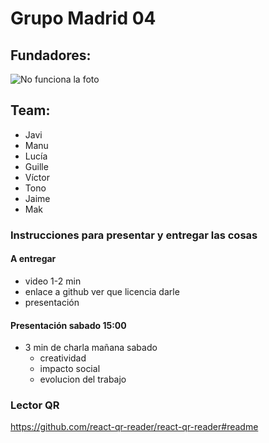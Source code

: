 # Grupo Madrid 04

## Fundadores:
![No funciona la foto](https://bafybeibbryjmpnjms2znvixctvzgimenrqrhntuiy2cfrjgmzkpvw6bhmy.ipfs.nftstorage.link/)

## Team:
- Javi
- Manu
- Lucía
- Guille
- Víctor
- Tono
- Jaime
- Mak

### Instrucciones para presentar y entregar las cosas

#### A entregar
- video 1-2 min
- enlace a github ver que licencia darle
- presentación 

#### Presentación sabado 15:00
- 3 min de charla mañana sabado
	- creatividad
	- impacto social 
	- evolucion del trabajo


### Lector QR
https://github.com/react-qr-reader/react-qr-reader#readme

